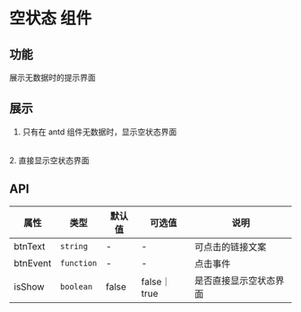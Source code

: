 # 空状态 组件

## 功能
展示无数据时的提示界面

## 展示

<script lang="ts" setup>
    import { ref } from 'vue';
    import QmEmpty from '@components/qmdsp.qimao.com/qm-empty/index.vue';
    import { Table as ATable } from 'ant-design-vue';
    const code1 = 
`<template>
    <qm-empty btnText="去新建" :btnEvent="jump_create">
        <a-table
            :columns="columns"
            :data-source="[]"
            size="small"
            :pagination="false"
        />
    </qm-empty>
</template>
<script setup>
    import QmEmpty from '@/components/qm-empty/index.vue';
    const columns = [
        {
            title: 'Name',
            dataIndex: 'name'
        }, {
            title: 'Age',
            dataIndex: 'age'
        }, {
            title: 'Address',
            dataIndex: 'address'
        }
    ];
    function jump_create() {
        console.log('点击新建按钮');
    }
<\/script>`;
    const code2 = 
`<template>
    <qm-empty>
        <template #empty>
            <p>暂无数据，<a @click="jump_create">点我去新建</a></p>
        </template>
        <a-table
            :columns="columns"
            :data-source="[]"
            size="small"
            :pagination="false"
        />
    </qm-empty>
</template>
<script setup>
    import QmEmpty from '@/components/qm-empty/index.vue';
    const columns = [
        {
            title: 'Name',
            dataIndex: 'name'
        }, {
            title: 'Age',
            dataIndex: 'age'
        }, {
            title: 'Address',
            dataIndex: 'address'
        }
    ];
    function jump_create() {
        console.log('点击新建按钮');
    }
<\/script>`;
    const code3 = 
`<template>
    <qm-empty :isShow="isShow" btnText="去新建" :btnEvent="jump_create"></qm-empty>
</template>
<script setup>
    import { ref } from 'vue';
    import QmEmpty from '@/components/qm-empty/index.vue';
    const isShow = ref<boolean>(true);
    function jump_create() {
        console.log('点击新建按钮');
    }
<\/script>`;
    const isShow = ref<boolean>(true);
    const columns = [
        {
            title: 'Name',
            dataIndex: 'name'
        }, {
            title: 'Age',
            dataIndex: 'age'
        }, {
            title: 'Address',
            dataIndex: 'address'
        }
    ];
    function jump_create() {
        console.log('点击新建按钮');
    }
</script>

1. 只有在 antd 组件无数据时，显示空状态界面
<codeView title="传参方式" description="通过传参的方式，使用 qm-empty 包裹的 antd 组件无数据时，展示自定义的空状态文案">
    <qm-empty btnText="去新建" :btnEvent="jump_create">
        <a-table
            :columns="columns"
            :data-source="[]"
            size="small"
            :pagination="false"
        />
    </qm-empty>
    <template #codeText>
        <highlight-code :code="code1"></highlight-code>
    </template>
</codeView>  
<br />
<codeView title="插槽方式" description="通过插槽的方式，使用 qm-empty 包裹的 antd 组件无数据时，展示插槽的内容">
    <qm-empty>
        <template #empty>
            <p>暂无数据，<a @click="jump_create">点我去新建</a></p>
        </template>
        <a-table
            :columns="columns"
            :data-source="[]"
            size="small"
            :pagination="false"
        />
    </qm-empty>
    <template #codeText>
        <highlight-code :code="code2"></highlight-code>
    </template>
</codeView>
2. 直接显示空状态界面
<codeView title="基本用法" description="通过传参或插槽的方式，直接显示空状态界面，需设置 isShow 参数为 true">
    <qm-empty :isShow="true" btnText="去新建" :btnEvent="jump_create"></qm-empty>
    <template #codeText>
        <highlight-code :code="code3"></highlight-code>
    </template>
</codeView>

## API
| 属性   |                 类型                | 默认值 | 可选值 | 说明      |
| ------ | ---------------------------------- | ------ | ---- | ----------- |
| btnText | `string` |  -  |  -   | 可点击的链接文案 |
| btnEvent | `function` |  -   |  -   | 点击事件 |
| isShow | `boolean` |  false   |  false｜true   | 是否直接显示空状态界面 |